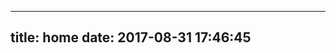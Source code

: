 ---
title: home
date: 2017-08-31 17:46:45
--

<!DOCTYPE html>
<html>
<head>
    <title>Home</title>
</head>
<body>

</body>
</html>